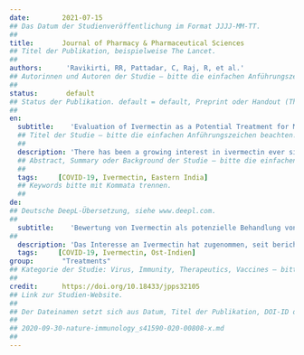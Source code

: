 ```yaml
---
date:        2021-07-15
## Das Datum der Studienveröffentlichung im Format JJJJ-MM-TT.
##
title:       Journal of Pharmacy & Pharmaceutical Sciences
## Titel der Publikation, beispielweise The Lancet.
##
authors:      'Ravikirti, RR, Pattadar, C, Raj, R, et al.'
## Autorinnen und Autoren der Studie – bitte die einfachen Anführungszeichen beachten!
##
status:       default
## Status der Publikation. default = default, Preprint oder Handout (Thesenpapier)
##
en:
  subtitle:    'Evaluation of Ivermectin as a Potential Treatment for Mild to Moderate COVID-19: A Double-Blind Randomized Placebo Controlled Trial in Eastern India'
  ## Titel der Studie – bitte die einfachen Anführungszeichen beachten!
  ##
  description: 'There has been a growing interest in ivermectin ever since it was reported to have an in-vitro activity against severe acute respiratory syndrome coronavirus 2 (SARS-CoV-2). This trial was conducted to test the efficacy of ivermectin in mild and moderate coronavirus disease 19 (COVID-19). A double blind, parallel, randomised, placebo-controlled trial conducted among adult COVID-19 patients with mild to moderate disease severity on admission in a COVID dedicated tertiary healthcare of eastern India. Enrolment was done between 1st August and 31st October 2020. On day 1 and 2 post enrolment, patients in the intervention arm received ivermectin 12 mg while the patients in the non-interventional arm received placebo tablets. About one-fourth (23.6%) of the patients in the intervention arm and one-third (31.6%) in the placebo arm were tested reverse transcriptase polymerase chain reaction (RTPCR) negative for SARS-CoV-2 on 6th day. Although this difference was found to be statistically insignificant. All patients in the ivermectin group were successfully discharged. In comparison the same for the placebo group was observed to be 93%. This difference was found to be statistically significant. Inclusion of ivermectin in treatment regimen of mild to moderate COVID-19 patients could not be said with certainty based on our study results as it had shown only marginal benefit in successful discharge from the hospital with no other observed benefits.'
  ## Abstract, Summary oder Background der Studie – bitte die einfachen Anführungszeichen b
  ##
  tags:     [COVID-19, Ivermectin, Eastern India]
  ## Keywords bitte mit Kommata trennen.
  ##
de: 
## Deutsche DeepL-Übersetzung, siehe www.deepl.com.
##
  subtitle:    'Bewertung von Ivermectin als potenzielle Behandlung von leichtem bis mittelschwerem COVID-19: Eine randomisierte, placebokontrollierte Doppelblind-Studie in Ostindien'
##
  description: 'Das Interesse an Ivermectin hat zugenommen, seit berichtet wurde, dass Ivermectin in vitro gegen das schwere akute respiratorische Syndrom Coronavirus 2 (SARS-CoV-2) wirksam ist. Diese Studie wurde durchgeführt, um die Wirksamkeit von Ivermectin bei leichter und mittelschwerer Coronavirus-Erkrankung 19 (COVID-19) zu testen. Es handelte sich um eine doppelblinde, parallele, randomisierte, placebokontrollierte Studie, die unter erwachsenen COVID-19-Patienten mit leichtem bis mittlerem Krankheitsschweregrad bei der Aufnahme in eine COVID-spezifische tertiäre Gesundheitseinrichtung in Ostindien durchgeführt wurde. Die Einschreibung erfolgte zwischen dem 1. August und dem 31. Oktober 2020. Am ersten und zweiten Tag nach der Aufnahme erhielten die Patienten in der Interventionsgruppe 12 mg Ivermectin, während die Patienten in der Nicht-Interventionsgruppe Placebo-Tabletten erhielten. Etwa ein Viertel (23,6 %) der Patienten in der Interventionsgruppe und ein Drittel (31,6 %) in der Placebogruppe wurden am 6. Tag mittels Reverse-Transkriptase-Polymerase-Kettenreaktion (RTPCR) negativ auf SARS-CoV-2 getestet. Dieser Unterschied erwies sich jedoch als statistisch nicht signifikant. Alle Patienten in der Ivermectin-Gruppe wurden erfolgreich entlassen. Im Vergleich dazu wurden in der Placebogruppe 93 % entlassen. Dieser Unterschied erwies sich als statistisch signifikant. Die Aufnahme von Ivermectin in das Behandlungsschema für leichte bis mittelschwere COVID-19-Patienten kann auf der Grundlage unserer Studienergebnisse nicht mit Sicherheit gesagt werden, da es nur einen marginalen Nutzen bei der erfolgreichen Entlassung aus dem Krankenhaus gezeigt hat, ohne dass andere Vorteile beobachtet wurden.'
  tags:     [COVID-19, Ivermectin, Ost-Indien]
group:       "Treatments"
## Kategorie der Studie: Virus, Immunity, Therapeutics, Vaccines – bitte die Anführungszeichen beachten!
##
credit:      https://doi.org/10.18433/jpps32105
## Link zur Studien-Website.
##
## Der Dateinamen setzt sich aus Datum, Titel der Publikation, DOI-ID der Studie (nach dem letzten Slash) und der Dateiendung zusammen. Bitte den Unterstrich vor der DOI-ID beachten!
##
## 2020-09-30-nature-immunology_s41590-020-00808-x.md
##
---
```

<object data="{{ page.link }}" style='height:calc(100vh - 400px); width: 100%' type='application/pdf'></object>